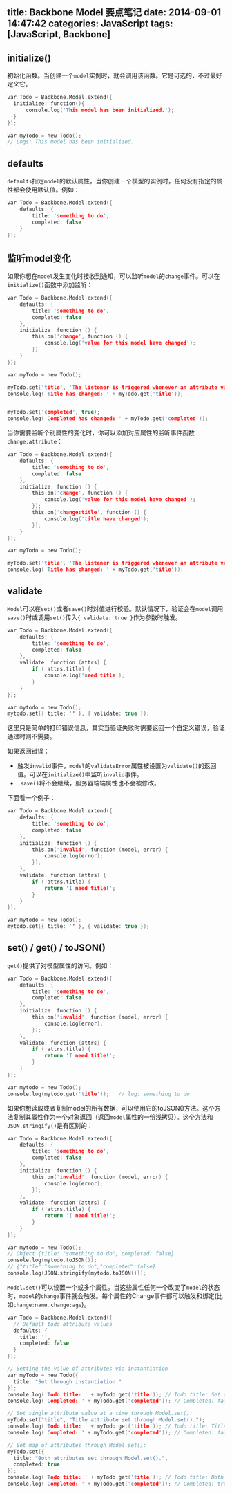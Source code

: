 title: Backbone Model 要点笔记
date: 2014-09-01 14:47:42
categories: JavaScript
tags: [JavaScript, Backbone]
---

## initialize()

初始化函数。当创建一个`model`实例时，就会调用该函数。它是可选的，不过最好定义它。

```c
var Todo = Backbone.Model.extend({
  initialize: function(){
      console.log('This model has been initialized.');
  }
});

var myTodo = new Todo();
// Logs: This model has been initialized.
```

## defaults

`defaults`指定`model`的默认属性，当你创建一个模型的实例时，任何没有指定的属性都会使用默认值。例如：

```c
var Todo = Backbone.Model.extend({
	defaults: {
		title: 'something to do',
		completed: false
	}
});
```
## 监听model变化

如果你想在`model`发生变化时接收到通知，可以监听`model`的`change`事件。可以在`initialize()`函数中添加监听：

```c
var Todo = Backbone.Model.extend({
	defaults: {
		title: 'something to do',
		completed: false
	},
	initialize: function () {
		this.on('change', function () {
			console.log('value for this model have changed');
		})
	}
});

var myTodo = new Todo();

myTodo.set('title', 'The listener is triggered whenever an attribute value changes.');
console.log('Title has changed: ' + myTodo.get('title'));


myTodo.set('completed', true);
console.log('Completed has changed: ' + myTodo.get('completed'));
```

当你需要监听个别属性的变化时，你可以添加对应属性的监听事件函数`change:attribute`：

```c
var Todo = Backbone.Model.extend({
	defaults: {
		title: 'something to do',
		completed: false
	},
	initialize: function () {
		this.on('change', function () {
			console.log('value for this model have changed');
		});
		this.on('change:title', function () {
			console.log('title have changed');
		});
	}
});

var myTodo = new Todo();

myTodo.set('title', 'The listener is triggered whenever an attribute value changes.');
console.log('Title has changed: ' + myTodo.get('title'));
```

## validate

`Model`可以在`set()`或者`save()`时对值进行校验。默认情况下，验证会在`model`调用`save()`时或调用`set()`传入`{ validate: true }`作为参数时触发。

```c
var Todo = Backbone.Model.extend({
	defaults: {
		title: 'something to do',
		completed: false
	},
	validate: function (attrs) {
		if (!attrs.title) {
			console.log('need title');
		}
	}
});

var mytodo = new Todo();
mytodo.set({ title: '' }, { validate: true });
```

这里只是简单的打印错误信息，其实当验证失败时需要返回一个自定义错误，验证通过时则不需要。

如果返回错误：

 - 触发`invalid`事件，`model`的`validateError`属性被设置为`validate()`的返回值。可以在`initialize()`中监听`invalid`事件。
 - `.save()`将不会继续，服务器端端属性也不会被修改。

下面看一个例子：

```c
var Todo = Backbone.Model.extend({
	defaults: {
		title: 'something to do',
		completed: false
	},
	initialize: function () {
		this.on('invalid', function (model, error) {
			console.log(error);
		});
	},
	validate: function (attrs) {
		if (!attrs.title) {
			return 'I need title!';
		}
	}
});

var mytodo = new Todo();
mytodo.set({ title: '' }, { validate: true });
```

## set() / get() / toJSON()

`get()`提供了对模型属性的访问。例如：

```c
var Todo = Backbone.Model.extend({
	defaults: {
		title: 'something to do',
		completed: false
	},
	initialize: function () {
		this.on('invalid', function (model, error) {
			console.log(error);
		});
	},
	validate: function (attrs) {
		if (!attrs.title) {
			return 'I need title!';
		}
	}
});

var mytodo = new Todo();
console.log(mytodo.get('title'));	// log: something to do
```

如果你想读取或者复制model的所有数据，可以使用它的toJSON()方法。这个方法复制其属性作为一个对象返回（返回`model`属性的一份浅拷贝）。这个方法和`JSON.stringify()`是有区别的：

```c
var Todo = Backbone.Model.extend({
	defaults: {
		title: 'something to do',
		completed: false
	},
	initialize: function () {
		this.on('invalid', function (model, error) {
			console.log(error);
		});
	},
	validate: function (attrs) {
		if (!attrs.title) {
			return 'I need title!';
		}
	}
});

var mytodo = new Todo();
// Object {title: "something to do", completed: false}
console.log(mytodo.toJSON());
// {"title":"something to do","completed":false}
console.log(JSON.stringify(mytodo.toJSON()));
```

`Model.set()`可以设置一个或多个属性。当这些属性任何一个改变了`model`的状态时，`model`的`change`事件就会触发。每个属性的Change事件都可以触发和绑定(比如`change:name`, `change:age`)。

```c
var Todo = Backbone.Model.extend({
  // Default todo attribute values
  defaults: {
    title: '',
    completed: false
  }
});

// Setting the value of attributes via instantiation
var myTodo = new Todo({
  title: "Set through instantiation."
});
console.log('Todo title: ' + myTodo.get('title')); // Todo title: Set through instantiation.
console.log('Completed: ' + myTodo.get('completed')); // Completed: false

// Set single attribute value at a time through Model.set():
myTodo.set("title", "Title attribute set through Model.set().");
console.log('Todo title: ' + myTodo.get('title')); // Todo title: Title attribute set through Model.set().
console.log('Completed: ' + myTodo.get('completed')); // Completed: false

// Set map of attributes through Model.set():
myTodo.set({
  title: "Both attributes set through Model.set().",
  completed: true
});
console.log('Todo title: ' + myTodo.get('title')); // Todo title: Both attributes set through Model.set().
console.log('Completed: ' + myTodo.get('completed')); // Completed: true
```




